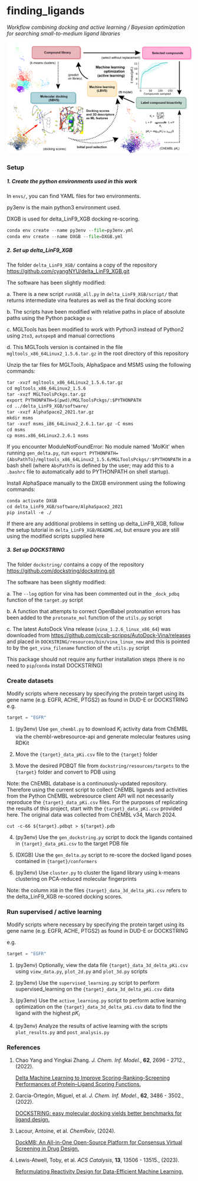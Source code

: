 # finding_ligands

*Workflow combining docking and active learning / Bayesian optimization for searching small-to-medium ligand libraries*

<img src="summary_fig.png" alt="summary" style="zoom:15;" />

### Setup


##### 1. Create the python environments used in this work

In `envs/`, you can find YAML files for two environments.

py3env is the main python3 environment used.

DXGB is used for delta_LinF9_XGB docking re-scoring.

```python
conda env create --name py3env --file=py3env.yml
conda env create --name DXGB --file=DXGB.yml
```


##### 2. Set up delta_LinF9_XGB 

The folder `delta_LinF9_XGB/` contains a copy of the repository https://github.com/cyangNYU/delta_LinF9_XGB.git

The software has been slightly modified:

a. There is a new script `runXGB_all.py` in `delta_LinF9_XGB/script/` that returns intermediate vina features as well as the final docking score

b. The scripts have been modified with relative paths in place of absolute paths using the Python package `os`

c. MGLTools has been modified to work with Python3 instead of Python2 using `2to3`, `autopep8` and manual corrections

d. This MGLTools version is contained in the file `mgltools_x86_64Linux2_1.5.6.tar.gz` in the root directory of this repository

Unzip the tar files for MGLTools, AlphaSpace and MSMS using the following commands:

```
tar -xvzf mgltools_x86_64Linux2_1.5.6.tar.gz
cd mgltools_x86_64Linux2_1.5.6
tar -xvzf MGLToolsPckgs.tar.gz
export PYTHONPATH=$(pwd)/MGLToolsPckgs/:$PYTHONPATH
cd ../delta_LinF9_XGB/software/
tar -xvzf AlphaSpace2_2021.tar.gz
mkdir msms
tar -xvzf msms_i86_64Linux2_2.6.1.tar.gz -C msms
cd msms
cp msms.x86_64Linux2.2.6.1 msms
```  
If you encounter ModuleNotFoundError: No module named 'MolKit' when running `gen_delta.py`, run `export PYTHONPATH={AbsPathTo}/mgltools_x86_64Linux2_1.5.6/MGLToolsPckgs/:$PYTHONPATH` in a bash shell (where `AbsPathTo` is defined by the user; may add this to a `.bashrc` file to automatically add to PYTHONPATH on shell startup).  

Install AlphaSpace manually to the DXGB environment using the following commands:

```
conda activate DXGB
cd delta_LinF9_XGB/software/AlphaSpace2_2021
pip install -e ./
```

If there are any additional problems in setting up delta_LinF9_XGB, follow the setup tutorial in `delta_LinF9_XGB/README.md`, but ensure you are still using the modified scripts supplied here


##### 3. Set up DOCKSTRING

The folder `dockstring/` contains a copy of the repository https://github.com/dockstring/dockstring.git

The software has been slightly modified:

a. The `--log` option for vina has been commented out in the `_dock_pdbq` function of the `target.py` script

b. A function that attempts to correct OpenBabel protonation errors has been added to the `protonate_mol` function of the `utils.py` script

c. The latest AutoDock Vina release (`vina_1.2.6_linux_x86_64`) was downloaded from https://github.com/ccsb-scripps/AutoDock-Vina/releases and placed in `DOCKSTRING/resources/bin/vina_linux_new` and this is pointed to by the `get_vina_filename` function of the `utils.py` script

This package should not require any further installation steps (there is no need to `pip`/`conda` install DOCKSTRING)


### Create datasets

Modify scripts where necessary by specifying the protein target using its gene name (e.g. EGFR, ACHE, PTGS2) as found in DUD-E or DOCKSTRING
e.g.
```python
target = "EGFR"
```

1. (py3env) Use `gen_chembl.py` to download $K_i$ activity data from ChEMBL via the chembl-webresource-api and generate molecular features using RDKit

2. Move the `{target}_data_pKi.csv` file to the `{target}` folder

3. Move the desired PDBQT file from `dockstring/resources/targets` to the `{target}` folder and convert to PDB using

Note: the ChEMBL database is a continuously-updated repository. Therefore using the current script to collect ChEMBL ligands and activities from the Python ChEMBL webresource client API will not necessarily reproduce the `{target}_data_pKi.csv` files. For the purposes of replicating the results of this project, start with the `{target}_data_pKi.csv` provided here. The original data was collected from ChEMBL v34, March 2024.

```
cut -c-66 ${target}.pdbqt > ${target}.pdb
```

4. (py3env) Use the `gen_dockstring.py` script to dock the ligands contained in `{target}_data_pKi.csv` to the target PDB file

5. (DXGB) Use the `gen_delta.py` script to re-score the docked ligand poses contained in `{target}/conformers`  

6. (py3env) Use `cluster.py` to cluster the ligand library using k-means clustering on PCA-reduced molecular fingerprints

Note: the column `XGB` in the files `{target}_data_3d_delta_pKi.csv` refers to the delta_LinF9_XGB re-scored docking scores.

### Run supervised / active learning

Modify scripts where necessary by specifying the protein target using its gene name (e.g. EGFR, ACHE, PTGS2) as found in DUD-E or DOCKSTRING

e.g.
```python
target = "EGFR"
```

1. (py3env) Optionally, view the data file `{target}_data_3d_delta_pKi.csv` using `view_data.py`, `plot_2d.py` and `plot_3d.py` scripts

2. (py3env) Use the `supervised_learning.py` script to perform supervised_learning on the `{target}_data_3d_delta_pKi.csv` data

3. (py3env) Use the `active_learning.py` script to perform active learning optimization on the `{target}_data_3d_delta_pKi.csv` data to find the ligand with the highest $pK_i$

4. (py3env) Analyze the results of active learning with the scripts `plot_results.py` and `post_analysis.py`

### References

1. Chao Yang and Yingkai Zhang. *J. Chem. Inf. Model.*, **62**, 2696 - 2712., (2022).

   [Delta Machine Learning to Improve Scoring-Ranking-Screening Performances of Protein–Ligand Scoring Functions.](http://dx.doi.org/10.1021/acs.jcim.2c00485)

2. García-Ortegón, Miguel, et al. *J. Chem. Inf. Model.*, **62**, 3486 - 3502., (2022).

   [DOCKSTRING: easy molecular docking yields better benchmarks for ligand design.](http://dx.doi.org/10.1021/acs.jcim.1c01334)

3. Lacour, Antoine, et al. *ChemRxiv*, (2024).

   [DockM8: An All-in-One Open-Source Platform for Consensus Virtual Screening in Drug Design.](https://chemrxiv.org/engage/chemrxiv/article-details/669e53ee01103d79c5324046)

5. Lewis-Atwell, Toby, et al. *ACS Catalysis*, **13**, 13506 - 13515., (2023). 

   [Reformulating Reactivity Design for Data-Efficient Machine Learning.](http://dx.doi.org/10.1021/acscatal.3c02513)

